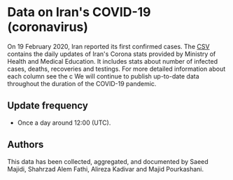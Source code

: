# Data on Iran's COVID-19 (coronavirus)
On 19 February 2020, Iran reported its first confirmed cases. The [CSV](https://github.com/smajidi/Iran-COVID-19-Data/blob/master/Iran_Dailly_Covid19_Stat.csv) 
contains the daily updates of Iran's Corona stats provided by Ministry of Health and Medical Education. It includes stats about number of infected cases, deaths, recoveries and testings. For more detailed information about each column see the c 
We will continue to publish up-to-date data throughout the duration of the COVID-19 pandemic.

## Update frequency

* Once a day around 12:00 (UTC).

## Authors

This data has been collected, aggregated, and documented by Saeed Majidi, Shahrzad Alem Fathi, Alireza Kadivar and Majid Pourkashani.
